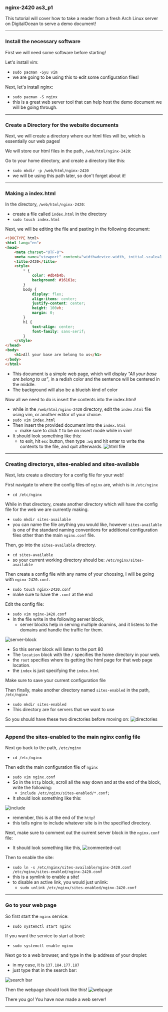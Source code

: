 ### nginx-2420 as3_p1
This tutorial will cover how to take a reader from a fresh Arch Linux server on DigitalOcean to serve a demo document!

---
### Install the necessary software

First we will need some software before starting!

Let's install vim:
- `sudo pacman -Syu vim`
- we are going to be using this to edit some configuration files!

Next, let's install nginx:
- `sudo pacman -S nginx`
- this is a great web server tool that can help host the demo document we will be going through.

---
### Create a Directory for the website documents

Next, we will create a directory where our html files will be, which is essentially our web pages!

We will store our html files in the path, `/web/html/nginx-2420`:

Go to your home directory, and create a directory like this:
- `sudo mkdir -p /web/html/nginx-2420`
- we will be using this path later, so don't forget about it!

---
### Making a index.html

In the directory, `/web/html/nginx-2420`:
- create a file called `index.html` in the directory
- `sudo touch index.html`

Next, we will be editing the file and pasting in the following document:
```html
<!DOCTYPE html>
<html lang="en">
<head>
    <meta charset="UTF-8">
    <meta name="viewport" content="width=device-width, initial-scale=1.0">
    <title>2420</title>
    <style>
        * {
            color: #db4b4b;
            background: #16161e;
        }
        body {
            display: flex;
            align-items: center;
            justify-content: center;
            height: 100vh;
            margin: 0;
        }
        h1 {
            text-align: center;
            font-family: sans-serif;
        }
    </style>
</head>
<body>
    <h1>All your base are belong to us</h1>
</body>
</html>
```
- This document is a simple web page, which will display *"All your base are belong to us"*, in a redish color and the sentence will be centered in the middle.
- The background will also be a blueish kind of color


Now all we need to do is insert the contents into the index.html!
- while in the `/web/html/nginx-2420` directory, edit the `index.html` file using vim, or another editor of your choice.
- `sudo vim index.html`
- Then insert the provided document into the `index.html`
  - make sure to click `I` to be on insert mode while in vim!
- It should look something like this:
  - to exit, hit `esc` button, then type `:wq` and hit enter to write the contents to the file, and quit afterwards.
![html file](image.png)

---
### Creating directorys, sites-enabled and sites-available

Next, lets create a directory for a config file for your web!

First navigate to where the config files of `nginx` are, which is in `/etc/nginx`
- `cd /etc/nginx`

While in that directory, create another directory which will have the config file for the web we are currently making.
- `sudo mkdir sites-available`
- you can name the file anything you would like, however `sites-available` is one of the standard naming conventions for additional configuration files other than the main `nginx.conf` file.

Then, go into the `sites-available` directory.
- `cd sites-available`
- so your current working directory should be: `/etc/nginx/sites-available`

Then create a config file with any name of your choosing, I will be going with `nginx-2420.conf`.
- `sudo touch nginx-2420.conf`
- make sure to have the `.conf` at the end

Edit the config file:
- `sudo vim nginx-2420.conf`
- In the file write in the following server block,
  - server blocks help in serving multiple doamins, and it listens to the domains and handle the traffic for them.

![server-block](image-9.png)
- So this server block will listen to the port 80
- The `location` block with the `/` specifies the home directory in your web.
- the `root` specifies where its getting the html page for that web page location.
- the `index` is just specifying the `index.html`

Make sure to save your current configuration file

Then finally, make another directory named `sites-enabled` in the path, `/etc/nginx`
- `sudo mkdir sites-enabled`
- This directory are for servers that we want to use

So you should have these two directories before moving on:
![directories](image-11.png)

---
### Append the sites-enabled to the main nginx config file

Next go back to the path, `/etc/nginx`
- `cd /etc/nginx`

Then edit the main configuration file of `nginx`
- `sudo vim nginx.conf`
- So in the `http` block, scroll all the way down and at the end of the block, write the following:
  - `include /etc/nginx/sites-enabled/*.conf;`
- It should look something like this:

![include](image-10.png)
- remember, this is at the end of the `http`!
- this tells nginx to include whatever site is in the specified directory.

Next, make sure to comment out the current server block in the `nginx.conf` file:
- It should look something like this,
![commented-out](image-8.png)


Then to enable the site:
- `sudo ln -s /etc/nginx/sites-available/nginx-2420.conf /etc/nginx/sites-enabled/nginx-2420.conf`
- this is a symlink to enable a site!
- to disable an active link, you would just unlink:
  - `sudo unlink /etc/nginx/sites-enabled/nginx-2420.conf`

---
### Go to your web page

So first start the `nginx` service:
- `sudo systemctl start nginx`

If you want the service to start at boot:
- `sudo systemctl enable nginx`

Next go to a web browser, and type in the ip address of your droplet:
- in my case, it is `137.184.177.187`
- just type that in the search bar:

![search bar](image-12.png)

Then the webpage should look like this!
![webpage](image-13.png)

There you go! You have now made a web server!

---

